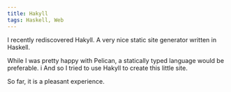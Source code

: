 ```yaml
---
title: Hakyll
tags: Haskell, Web
---
```

I recently rediscovered Hakyll.  A very nice static site generator
written in Haskell.

<!--more-->

While I was pretty happy with Pelican, a statically typed
language would be preferable.
i
And so I tried to use Hakyll to create this little site.

So far, it is a pleasant experience.

